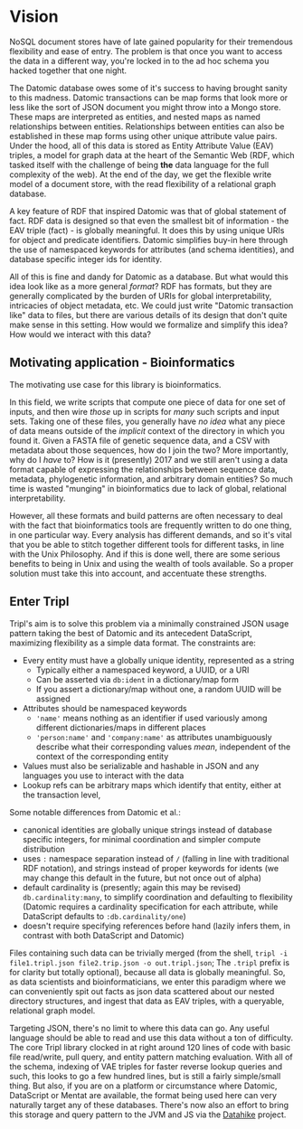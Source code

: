 

# Vision

NoSQL document stores have of late gained popularity for their tremendous flexibility and ease of entry.
The problem is that once you want to access the data in a different way, you're locked in to the ad hoc schema you hacked together that one night.

The Datomic database owes some of it's success to having brought sanity to this madness.
Datomic transactions can be map forms that look more or less like the sort of JSON document you might throw into a Mongo store.
These maps are interpreted as entities, and nested maps as named relationships between entities.
Relationships between entities can also be established in these map forms using other unique attribute value pairs.
Under the hood, all of this data is stored as Entity Attribute Value (EAV) triples, a model for graph data at the heart of the Semantic Web (RDF, which tasked itself with the challenge of being **the** data language for the full complexity of the web).
At the end of the day, we get the flexible write model of a document store, with the read flexibility of a relational graph database.

A key feature of RDF that inspired Datomic was that of global statement of fact.
RDF data is designed so that even the smallest bit of information - the EAV triple (fact) - is globally meaningful.
It does this by using unique URIs for object and predicate identifiers.
Datomic simplifies buy-in here through the use of namespaced keywords for attributes (and schema identities), and database specific integer ids for identity.

All of this is fine and dandy for Datomic as a database.
But what would this idea look like as a more general _format_?
RDF has formats, but they are generally complicated by the burden of URIs for global interpretability, intricacies of object metadata, etc.
We could just write "Datomic transaction like" data to files, but there are various details of its design that don't quite make sense in this setting.
How would we formalize and simplify this idea?
How would we interact with this data?


## Motivating application - Bioinformatics

The motivating use case for this library is bioinformatics.

In this field, we write scripts that compute one piece of data for one set of inputs, and then wire _those_ up in scripts for _many_ such scripts and input sets.
Taking one of these files, you generally have _no idea_ what any piece of data means outside of the _implicit_ context of the directory in which you found it.
Given a FASTA file of genetic sequence data, and a CSV with metadata about those sequences, how do I join the two?
More importantly, why do I _have_ to?
How is it (presently) 2017 and we still aren't using a data format capable of expressing the relationships between sequence data, metadata, phylogenetic information, and arbitrary domain entities?
So much time is wasted "munging" in bioinformatics due to lack of global, relational interpretability.

However, all these formats and build patterns are often necessary to deal with the fact that bioinformatics tools are frequently written to do one thing, in one particular way.
Every analysis has different demands, and so it's vital that you be able to stitch together different tools for different tasks, in line with the Unix Philosophy.
And if this is done well, there are some serious benefits to being in Unix and using the wealth of tools available.
So a proper solution must take this into account, and accentuate these strengths.


## Enter Tripl

Tripl's aim is to solve this problem via a minimally constrained JSON usage pattern taking the best of Datomic and its antecedent DataScript, maximizing flexibility as a simple data format.
The constraints are:

* Every entity must have a globally unique identity, represented as a string
  * Typically either a namespaced keyword, a UUID, or a URI
  * Can be asserted via `db:ident` in a dictionary/map form
  * If you assert a dictionary/map without one, a random UUID will be assigned
* Attributes should be namespaced keywords
  * `'name'` means nothing as an identifier if used variously among different dictionaries/maps in different places
  * `'person:name'` and `'company:name'` as attributes unambiguously describe what their corresponding values _mean_, independent of the context of the corresponding entity
* Values must also be serializable and hashable in JSON and any languages you use to interact with the data
* Lookup refs can be arbitrary maps which identify that entity, either at the transaction level, 

Some notable differences from Datomic et al.:

* canonical identities are globally unique strings instead of database specific integers, for minimal coordination and simpler compute distribution
* uses `:` namespace separation instead of `/` (falling in line with traditional RDF notation), and strings instead of proper keywords for idents (we may change this default in the future, but not once out of alpha)
* default cardinality is (presently; again this may be revised) `db.cardinality:many`, to simplify coordination and defaulting to flexibility (Datomic requires a cardinality specification for each attribute, while DataScript defaults to `:db.cardinality/one`)
* doesn't require specifying references before hand (lazily infers them, in contrast with both DataScript and Datomic)



Files containing such data can be trivially merged (from the shell, `tripl -i file1.tripl.json file2.trip.json -o out.tripl.json`; The `.tripl` prefix is for clarity but totally optional), because all data is globally meaningful.
So, as data scientists and bioinformaticians, we enter this paradigm where we can conveniently spit out facts as json data scattered about our nested directory structures, and ingest that data as EAV triples, with a queryable, relational graph model.

Targeting JSON, there's no limit to where this data can go.
Any useful language should be able to read and use this data without a ton of difficulty.
The core Tripl library clocked in at right around 120 lines of code with basic file read/write, pull query, and entity pattern matching evaluation.
With all of the schema, indexing of VAE triples for faster reverse lookup queries and such, this looks to go a few hundred lines, but is still a fairly simple/small thing.
But also, if you are on a platform or circumstance where Datomic, DataScript or Mentat are available, the format being used here can very naturally target any of these databases.
There's now also an effort to bring this storage and query pattern to the JVM and JS via the [Datahike](https://github.com/replikativ/datahike) project.


